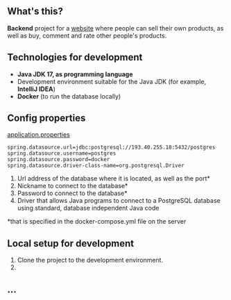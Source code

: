 ## What's this?
**Backend** project for a [website](http://buysell.hopto.org) where people can sell their own products, as well as buy, comment and rate other people's products.

## Technologies for development
- **Java JDK 17, as programming language**
- Development environment suitable for the Java JDK (for example, **IntelliJ IDEA**)
- **Docker** (to run the database locally)

## Config properties

[application.properties](https://gitlab.cs.ttu.ee/alpari/iti0302-2022-server/-/blob/main/src/main/resources/application.properties)
```
spring.datasource.url=jdbc:postgresql://193.40.255.18:5432/postgres
spring.datasource.username=postgres 
spring.datasource.password=docker
spring.datasource.driver-class-name=org.postgresql.Driver
```

1. Url address of the database where it is located, as well as the port*
2. Nickname to connect to the database*
3. Password to connect to the database*
4. Driver that allows Java programs to connect to a PostgreSQL database using standard, database independent Java code

*that is specified in the docker-compose.yml file on the server

## Local setup for development
1. Clone the project to the development environment.
2. 

## ...
